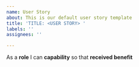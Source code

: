 ```yaml
---
name: User Story
about: This is our default user story template
title: 'TITLE: <USER STORY> '
labels: ''
assignees: ''

---
```


As a **role** I can **capability** so that **received benefit**
